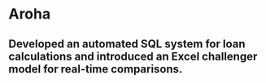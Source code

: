 # Aroha
## Developed an automated SQL system for loan calculations and introduced an Excel challenger model for real-time comparisons.
